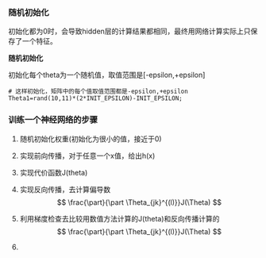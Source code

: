 ### 随机初始化

初始化都为0时，会导致hidden层的计算结果都相同，最终用网络计算实际上只保存了一个特征。

**随机初始化**

初始化每个theta为一个随机值，取值范围是[-epsilon,+epsilon]

```
# 这样初始化，矩阵中的每个值取值范围都是-epsilon,+epsilon
Theta1=rand(10,11)*(2*INIT_EPSILON)-INIT_EPSILON;

```

### 训练一个神经网络的步骤

1. 随机初始化权重(初始化为很小的值，接近于0)

2. 实现前向传播，对于任意一个x值，给出h(x)

3. 实现代价函数J(theta)

4. 实现反向传播，去计算偏导数
   $$
   \frac{\part}{\part \Theta_{jk}^{(l)}}J(\Theta)
   $$

5. 利用梯度检查去比较用数值方法计算的J(theta)和反向传播计算的
   $$
   \frac{\part}{\part \Theta_{jk}^{(l)}}J(\Theta)
   $$

6. 


